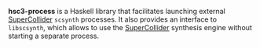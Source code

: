 **hsc3-process** is a Haskell library that facilitates launching external [SuperCollider][] `scsynth` processes. It also provides an interface to `libscsynth`, which allows to use the [SuperCollider][] synthesis engine without starting a separate process.

[supercollider]: http://supercollider.sourceforge.net
[website]: http://space.k-hornz.de/software/hsc3-process
